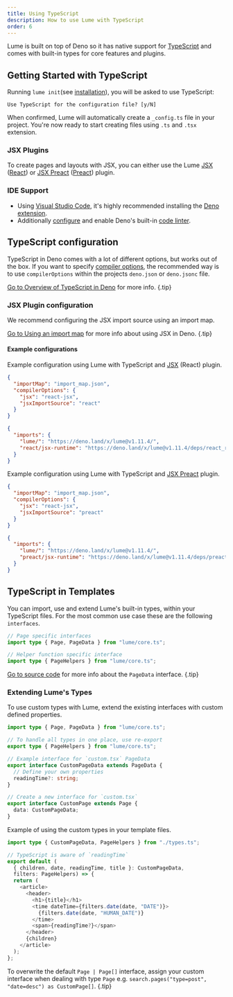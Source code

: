 ```yaml
---
title: Using TypeScript
description: How to use Lume with TypeScript
order: 6
---
```


Lume is built on top of Deno so it has native support for
[TypeScript](https://www.typescriptlang.org/) and comes with built-in types for
core features and plugins.

## Getting Started with TypeScript

Running `lume init`(see
[installation](/docs/overview/installation/#install-lume-globally-on-your-computer)),
you will be asked to use TypeScript:

```shell
Use TypeScript for the configuration file? [y/N]
```

When confirmed, Lume will automatically create a `_config.ts` file in your
project. You're now ready to start creating files using `.ts` and `.tsx`
extension.

### JSX Plugins

To create pages and layouts with JSX, you can either use the Lume
[JSX](/plugins/jsx/) ([React](https://reactjs.org/)) or
[JSX Preact](/plugins/jsx_preact/) ([Preact](https://preactjs.com/)) plugin.

### IDE Support

- Using [Visual Studio Code](https://code.visualstudio.com/), it's highly
  recommended installing the
  [Deno extension](https://marketplace.visualstudio.com/items?itemName=denoland.vscode-deno).
- Additionally [configure](https://lint.deno.land/) and enable Deno's built-in
  [code linter](https://deno.land/manual@v1.25.1/tools/linter).

## TypeScript configuration

TypeScript in Deno comes with a lot of different options, but works out of the
box. If you want to specify
[compiler options](https://deno.land/manual@v1.25.1/typescript/configuration#how-deno-uses-a-configuration-file),
the recommended way is to use `compilerOptions` within the projects `deno.json`
or `deno.jsonc` file.

[Go to Overview of TypeScript in Deno](https://deno.land/manual@v1.25.1/typescript/overview)
for more info. {.tip}

### JSX Plugin configuration

We recommend configuring the JSX import source using an import map.

[Go to Using an import map](https://deno.land/manual@v1.25.1/jsx_dom/jsx#using-an-import-map)
for more info about using JSX in Deno. {.tip}

#### Example configurations

Example configuration using Lume with TypeScript and [JSX](/plugins/jsx/)
(React) plugin.

<lume-code>

```json {title="deno.json"}
{
  "importMap": "import_map.json",
  "compilerOptions": {
    "jsx": "react-jsx",
    "jsxImportSource": "react"
  }
}
```

```json {title="import_map.json"}
{
  "imports": {
    "lume/": "https://deno.land/x/lume@v1.11.4/",
    "react/jsx-runtime": "https://deno.land/x/lume@v1.11.4/deps/react_runtime.ts"
  }
}
```

</lume-code>

Example configuration using Lume with TypeScript and
[JSX Preact](/plugins/jsx_preact/) plugin.

<lume-code>

```json {title="deno.json"}
{
  "importMap": "import_map.json",
  "compilerOptions": {
    "jsx": "react-jsx",
    "jsxImportSource": "preact"
  }
}
```

```json {title="import_map.json"}
{
  "imports": {
    "lume/": "https://deno.land/x/lume@v1.11.4/",
    "preact/jsx-runtime": "https://deno.land/x/lume@v1.11.4/deps/preact_runtime.ts"
  }
}
```

</lume-code>

## TypeScript in Templates

You can import, use and extend Lume's built-in types, within your TypeScript
files. For the most common use case these are the following `interfaces`.

```ts
// Page specific interfaces
import type { Page, PageData } from "lume/core.ts";

// Helper function specific interface
import type { PageHelpers } from "lume/core.ts";
```

[Go to source code](https://github.com/lumeland/lume/blob/master/core.ts) for
more info about the `PageData` interface. {.tip}

### Extending Lume's Types

To use custom types with Lume, extend the existing interfaces with custom
defined properties.

<lume-code>

```ts {title="types.ts"}
import type { Page, PageData } from "lume/core.ts";

// To handle all types in one place, use re-export
export type { PageHelpers } from "lume/core.ts";

// Example interface for `custom.tsx` PageData
export interface CustomPageData extends PageData {
  // Define your own properties
  readingTime?: string;
}

// Create a new interface for `custom.tsx`
export interface CustomPage extends Page {
  data: CustomPageData;
}
```

</lume-code>

Example of using the custom types in your template files.

<lume-code>

```ts {title="custom.tsx"}
import type { CustomPageData, PageHelpers } from "./types.ts";

// TypeScript is aware of `readingTime`
export default (
  { children, date, readingTime, title }: CustomPageData, 
  filters: PageHelpers) => {
  return (
    <article>
      <header>
        <h1>{title}</h1>
        <time dateTime={filters.date(date, "DATE")}>
          {filters.date(date, "HUMAN_DATE")}
        </time>
        <span>{readingTime?}</span>
      </header>
      {children}
    </article>
  );
};
```

</lume-code>

To overwrite the default `Page | Page[]` interface, assign your custom interface
when dealing with type `Page` e.g.
`search.pages("type=post", "date=desc") as CustomPage[]`. {.tip}
